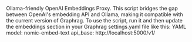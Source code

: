 Ollama-friendly OpenAI Embeddings Proxy. This script bridges the gap between OpenAI's embedding API and Ollama, making it compatible with the current version of Graphrag.
To use the script, run it and then update the embeddings section in your Graphrag settings.yaml file like this:
YAML
model: nomic-embed-text
api_base: http://localhost:5000/v1/
